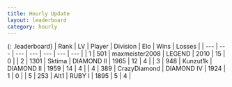 ```yaml
---
title: Hourly Update
layout: leaderboard
category: hourly
---
```


{: .leaderboard}
| Rank | LV | Player | Division | Elo | Wins | Losses |
| --- | --- | --- | --- | --- | --- | --- |
| <span data-change="0">1</span> | 501 | <span title="ID: 410122">maxmeister2008</span> | LEGEND | <span data-change="32">2010</span> | <span data-change="2">15</span> | <span data-change="0">0</span> |
| <span data-change="1">2</span> | 1301 | <span title="ID: 353063">Sktima</span> | DIAMOND II | <span data-change="40">1965</span> | <span data-change="4">12</span> | <span data-change="0">4</span> |
| <span data-change="-1">3</span> | 948 | <span title="ID: 392407">Kunzut1k</span> | DIAMOND II | <span data-change="0">1959</span> | <span data-change="0">14</span> | <span data-change="0">4</span> |
| <span data-change="0">4</span> | 389 | <span title="ID: 202316">CrazyDiamond</span> | DIAMOND IV | <span data-change="0">1924</span> | <span data-change="0">1</span> | <span data-change="0">0</span> |
| <span data-change="0">5</span> | 253 | <span title="ID: 443550">Alt1</span> | RUBY I | <span data-change="0">1895</span> | <span data-change="0">5</span> | <span data-change="0">4</span> |